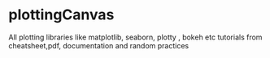# plottingCanvas
All plotting libraries like matplotlib, seaborn, plotty , bokeh etc tutorials from cheatsheet,pdf, documentation and random practices
